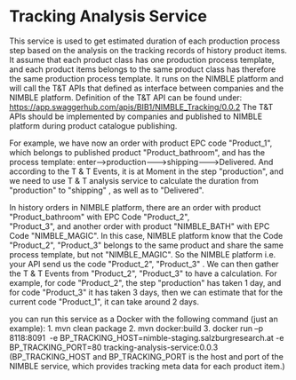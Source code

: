 # Tracking Analysis Service
This service is used to get estimated duration of each production process step based on 
the analysis on the tracking records of history product items.
It assume that each product class has one production process template, and each product items belongs to the same product 
class has therefore the same production process template. 
It runs on the NIMBLE platform and will call the T&T APIs that defined as interface between companies and the NIMBLE platform.
Definition of the T&T API can be found under: https://app.swaggerhub.com/apis/BIB1/NIMBLE_Tracking/0.0.2 
The T&T APIs should be implemented by companies and published to NIMBLE platform during product catalogue publishing. 
	

 For example, we have now an order with product EPC code "Product_1", which belongs to published product 
 "Product_bathroom", and has the process template: enter-->production--->shipping--->Delivered. And according to the T 
  & T Events, it is at Moment in the step "production", and we need to use T & T analysis service to calculate the 
 duration from "production" to "shipping" , as well as to "Delivered".
  
 In history orders in NIMBLE platform, there are an order with product "Product_bathroom" with EPC Code "Product_2",  
 "Product_3", and another order with product "NIMBLE_BATH" with EPC Code "NIMBLE_MAGIC". In this case, NIMBLE platform 
 know that the Code "Product_2",  "Product_3" belongs to the same product and share the same process template, but not 
 "NIMBLE_MAGIC". So the NIMBLE platform i.e. your API send us the code "Product_2",  "Product_3" . We can then gather 
 the T & T Events from "Product_2",  "Product_3" to have a calculation. For example, for code "Product_2", the step 
 "production" has taken 1 day, and for code  "Product_3"  it has taken 3 days, then we can estimate that for the 
 current code "Product_1", it can take around 2 days.


you can run this service as a Docker with the following command (just an example):
	1. mvn clean package
	2. mvn docker:build
	3. docker run –p 8118:8091  -e BP_TRACKING_HOST=nimble-staging.salzburgresearch.at -e BP_TRACKING_PORT=80 tracking-analysis-service:0.0.3   (BP_TRACKING_HOST and BP_TRACKING_PORT is the host and port of the NIMBLE service, which provides tracking meta data for each product item.)


	
